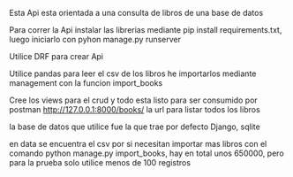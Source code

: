Esta Api esta orientada a una consulta de libros de una base de datos

Para correr la Api instalar las librerias mediante pip install requirements.txt, luego iniciarlo con pyhon manage.py runserver

Utilice DRF para crear Api

Utilice pandas para leer el csv de los libros he importarlos mediante management con la funcion import_books

Cree los views para el crud y todo esta listo para ser consumido por postman
http://127.0.0.1:8000/books/ la url para listar todos los libros


la base de datos que utilice fue la que trae por defecto Django, sqlite

en data se encuentra el csv por si necesitan importar mas libros con el comando python manage.py import_books, hay en total unos 650000, pero para la prueba solo utilice menos de 100 registros